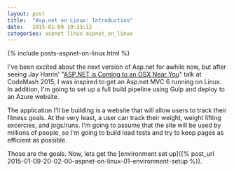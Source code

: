 ```yaml
---
layout: post
title:  "Asp.net on Linux: Introduction"
date:   2015-01-09 19:33:12
categories: aspnet linux aspnet_on_linux
---
```

{% include posts-aspnet-on-linux.html %}

I've been excited about the next version of Asp.net for awhile now, but after seeing Jay Harris' "[ASP.NET is Coming to an OSX Near You](http://www.codemash.org/session/asp-net-is-coming-to-an-osx-near-you/)" talk at CodeMash 2015, I was inspired to get an Asp.net MVC 6 running on Linux.  In addition, I'm going to set up a full build pipeline using Gulp and deploy to an Azure website.

The application I'll be building is a website that will allow users to track their fitness goals.  At the very least, a user can track their weight, weight lifting excercies, and jogs/runs.  I'm going to assume that the site will be used by millions of people, so I'm going to build load tests and try to keep pages as efficient as possible.

Those are the goals.  Now, lets get the [environment set up]({% post_url 2015-01-09-20-02-00-aspnet-on-linux-01-environment-setup %}).